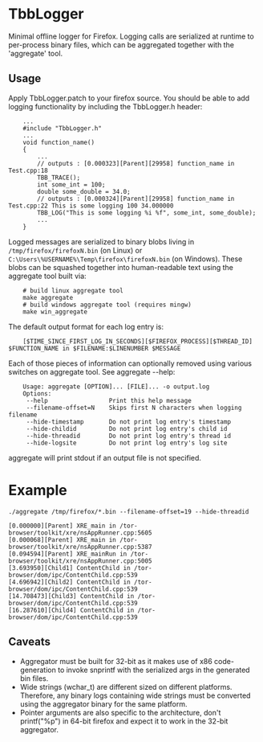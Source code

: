 # TbbLogger

Minimal offline logger for Firefox.  Logging calls are serialized at runtime to per-process binary files, which can be aggregated together with the 'aggregate' tool.

## Usage

Apply TbbLogger.patch to your firefox source.  You should be able to add logging functionality by including the  TbbLogger.h header:

```
    ...
    #include "TbbLogger.h"
    ...
    void function_name()
    {
        ...
        // outputs : [0.000323][Parent][29958] function_name in Test.cpp:18 
        TBB_TRACE();
        int some_int = 100;
        double some_double = 34.0;
        // outputs : [0.000324][Parent][29958] function_name in Test.cpp:22 This is some logging 100 34.000000
        TBB_LOG("This is some logging %i %f", some_int, some_double);  
        ...
    }
```

Logged messages are serialized to binary blobs living in `/tmp/firefox/firefoxN.bin` (on Linux) or `C:\Users\%USERNAME%\Temp\firefox\firefoxN.bin` (on Windows).  These blobs can be squashed together into human-readable text using the aggregate tool built via:

```
    # build linux aggregate tool
    make aggregate
    # build windows aggregate tool (requires mingw)
    make win_aggregate
```

The default output format for each log entry is:

```
    [$TIME_SINCE_FIRST_LOG_IN_SECONDS][$FIREFOX_PROCESS][$THREAD_ID] $FUNCTION_NAME in $FILENAME:$LINENUMBER $MESSAGE
```

Each of those pieces of information can optionally removed using various switches on aggregate tool.   See aggregate --help:

```
    Usage: aggregate [OPTION]... [FILE]... -o output.log
    Options:
     --help                 Print this help message
     --filename-offset=N    Skips first N characters when logging filename
     --hide-timestamp       Do not print log entry's timestamp
     --hide-childid         Do not print log entry's child id
     --hide-threadid        Do not print log entry's thread id
     --hide-logsite         Do not print log entry's log site
```

aggregate will print stdout if an output file is not specified.

# Example

`./aggregate /tmp/firefox/*.bin --filename-offset=19 --hide-threadid`

```
[0.000000][Parent] XRE_main in /tor-browser/toolkit/xre/nsAppRunner.cpp:5605 
[0.000068][Parent] XRE_main in /tor-browser/toolkit/xre/nsAppRunner.cpp:5387 
[0.094594][Parent] XRE_mainRun in /tor-browser/toolkit/xre/nsAppRunner.cpp:5005 
[3.693950][Child1] ContentChild in /tor-browser/dom/ipc/ContentChild.cpp:539 
[4.696942][Child2] ContentChild in /tor-browser/dom/ipc/ContentChild.cpp:539 
[14.708473][Child3] ContentChild in /tor-browser/dom/ipc/ContentChild.cpp:539 
[16.287610][Child4] ContentChild in /tor-browser/dom/ipc/ContentChild.cpp:539
```

## Caveats

- Aggregator must be built for 32-bit as it makes use of x86 code-generation to invoke snprintf with the serialized args in the generated bin files.
- Wide strings (wchar_t) are different sized on different platforms.  Therefore, any binary logs containing wide strings must be converted using the aggregator binary for the same platform.
- Pointer arguments are also specific to the architecture, don't printf("%p") in 64-bit firefox and expect it to work in the 32-bit aggregator.